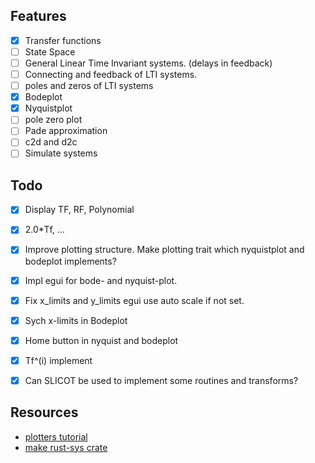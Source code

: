 ## Features

- [X] Transfer functions
- [ ] State Space
- [ ] General Linear Time Invariant systems. (delays in feedback)
- [ ] Connecting and feedback of LTI systems.
- [ ] poles and zeros of LTI systems
- [X] Bodeplot
- [X] Nyquistplot
- [ ] pole zero plot
- [ ] Pade approximation
- [ ] c2d and d2c
- [ ] Simulate systems

## Todo

- [x] Display TF, RF, Polynomial
- [x] 2.0*Tf, ...
- [x] Improve plotting structure. Make plotting trait which nyquistplot and bodeplot implements?
- [X] Impl egui for bode- and nyquist-plot.
- [x] Fix x_limits and y_limits egui use auto scale if not set.
- [x] Sych x-limits in Bodeplot
- [x] Home button in nyquist and bodeplot
- [x] Tf^(i) implement
- [x] Can SLICOT be used to implement some routines and transforms?


## Resources

- [plotters tutorial](https://github.com/wiseaidev/rust-data-analysis/blob/main/6-plotters-tutorial-part-1.ipynb)
- [make rust-sys crate](https://kornel.ski/rust-sys-crate)